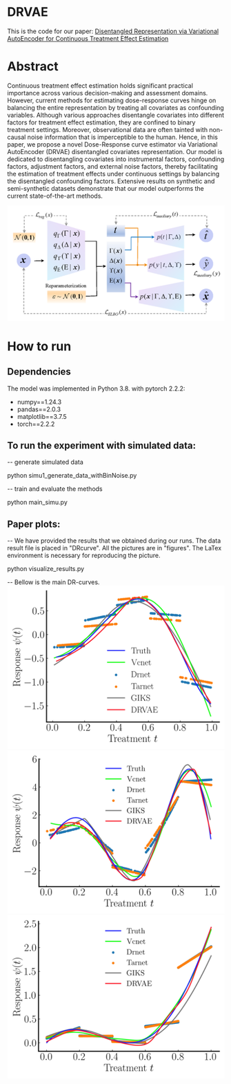 # DRVAE
This is the code for our paper: [Disentangled Representation via Variational AutoEncoder for Continuous Treatment Effect Estimation](https://arxiv.org/pdf/2406.02310)
# Abstract
Continuous treatment effect estimation holds significant practical importance across various decision-making and assessment domains. However, current methods for estimating dose-response curves hinge on balancing the entire representation by treating all covariates as confounding variables. Although various approaches disentangle covariates into different factors for treatment effect estimation, they are confined to binary treatment settings. Moreover, observational data are often tainted with non-causal noise information that is imperceptible to the human. Hence, in this paper, we propose a novel Dose-Response curve estimator via Variational AutoEncoder (DRVAE) disentangled covariates representation. Our model is dedicated to disentangling covariates into instrumental factors, confounding factors, adjustment factors, and external noise factors, thereby facilitating the estimation of treatment effects under continuous settings by balancing the disentangled confounding factors.  Extensive results on synthetic and semi-synthetic datasets demonstrate that our model outperforms the current state-of-the-art methods.

![model structure](figures/DRVAE.png)

# How to run
## Dependencies

The model was implemented in Python 3.8. with pytorch 2.2.2:
- numpy==1.24.3
- pandas==2.0.3
- matplotlib==3.7.5
- torch==2.2.2
## To run the experiment with simulated data:

-- generate simulated data

python simu1_generate_data_withBinNoise.py

-- train and evaluate the methods

python main_simu.py


## Paper plots:
-- We have provided the results that we obtained during our runs.
The data result file is placed in "DRcurve".
All the pictures are in "figures".
The LaTex environment is necessary for reproducing the picture.

python visualize_results.py

-- Bellow is the main DR-curves.
![DR curve](figures/plot_simu(1).jpeg)
![DR curve](figures/plot_ihdp.jpeg)
![DR curve](figures/plot_news.jpeg)
